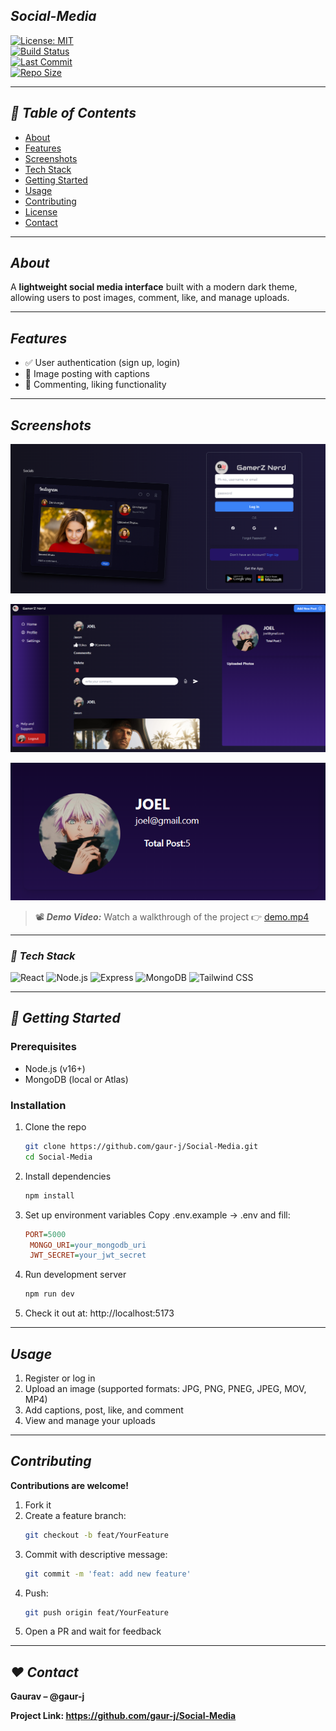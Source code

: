 ## ***Social-Media***

[![License: MIT](https://img.shields.io/badge/License-MIT-blue.svg)](LICENSE)  
[![Build Status](https://img.shields.io/github/actions/workflow/status/gaur-j/Social-Media/ci.yml?branch=main)](https://github.com/gaur-j/Social-Media/actions)  
[![Last Commit](https://img.shields.io/github/last-commit/gaur-j/Social-Media)](https://github.com/gaur-j/Social-Media)  
[![Repo Size](https://img.shields.io/github/repo-size/gaur-j/Social-Media)](https://github.com/gaur-j/Social-Media)

---

## ***📌 Table of Contents***
- [About](#about)
- [Features](#features)
- [Screenshots](#screenshots)
- [Tech Stack](#tech-stack)
- [Getting Started](#getting-started)
- [Usage](#usage)
- [Contributing](#contributing)
- [License](#license)
- [Contact](#contact)

---

## ***About***
A **lightweight social media interface** built with a modern dark theme, allowing users to post images, comment, like, and manage uploads.

---

## ***Features***
- ✅ User authentication (sign up, login)
- 📸 Image posting with captions
- 💬 Commenting, liking functionality

---

## ***Screenshots***
![Main Login](docs/screenshot-login.png)

![Main Feed](docs/screenshot-feed.png)

![User Profile](docs/screenshot-profile.png)

> 📽️ ***Demo Video:*** 
> Watch a walkthrough of the project 👉 [demo.mp4](docs/social.mp4)

---

### ***🧰 Tech Stack***
![React](https://img.shields.io/badge/React-20232A?style=for-the-badge&logo=react&logoColor=61DAFB)
![Node.js](https://img.shields.io/badge/Node.js-339933?style=for-the-badge&logo=nodedotjs&logoColor=white)
![Express](https://img.shields.io/badge/Express.js-000000?style=for-the-badge&logo=express&logoColor=white)
![MongoDB](https://img.shields.io/badge/MongoDB-4EA94B?style=for-the-badge&logo=mongodb&logoColor=white)
![Tailwind CSS](https://img.shields.io/badge/Tailwind_CSS-38B2AC?style=for-the-badge&logo=tailwind-css&logoColor=white)

---

## ***🚀 Getting Started***

### Prerequisites
- Node.js (v16+)
- MongoDB (local or Atlas)

### Installation
1. Clone the repo  
   ```bash
   git clone https://github.com/gaur‑j/Social‑Media.git
   cd Social‑Media
   
2. Install dependencies
   ```bash
   npm install
   
3. Set up environment variables
   Copy .env.example → .env and fill:
   ```ini
   PORT=5000
    MONGO_URI=your_mongodb_uri
    JWT_SECRET=your_jwt_secret
   
4. Run development server
   ```bash
   npm run dev
   
5. Check it out at:
   http://localhost:5173

---

## ***Usage***
1. Register or log in
2. Upload an image (supported formats: JPG, PNG, PNEG, JPEG, MOV, MP4)
3. Add captions, post, like, and comment
4. View and manage your uploads

---

## ***Contributing***
**Contributions are welcome!**
1. Fork it
2. Create a feature branch:
   ```bash
   git checkout -b feat/YourFeature
3. Commit with descriptive message:
   ```bash
   git commit -m 'feat: add new feature'
4. Push:
   ```bash
   git push origin feat/YourFeature
5. Open a PR and wait for feedback

---

## ***❤️ Contact***
**Gaurav – @gaur-j**

**Project Link: https://github.com/gaur-j/Social-Media**
